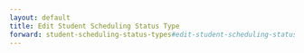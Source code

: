 ```yaml
---
layout: default
title: Edit Student Scheduling Status Type
forward: student-scheduling-status-types#edit-student-scheduling-status-type
---
```


